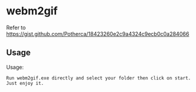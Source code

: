 # webm2gif
Refer to https://gist.github.com/Potherca/18423260e2c9a4324c9ecb0c0a284066

## Usage
Usage:
```
Run webm2gif.exe directly and select your folder then click on start. Just enjoy it.
```
